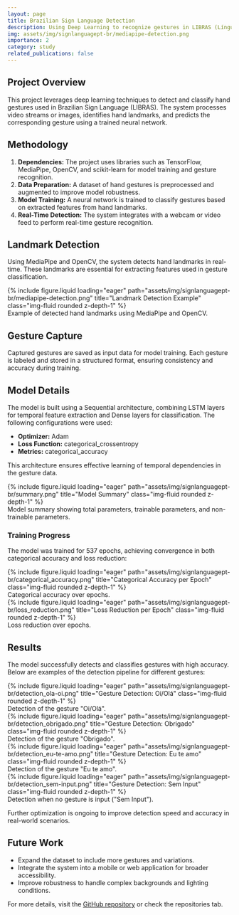 ```yaml
---
layout: page
title: Brazilian Sign Language Detection
description: Using Deep Learning to recognize gestures in LIBRAS (Língua Brasileira de Sinais).
img: assets/img/signlanguagept-br/mediapipe-detection.png
importance: 2
category: study
related_publications: false
---
```


<section id="overview">
    <h2>Project Overview</h2>
    <p>This project leverages deep learning techniques to detect and classify hand gestures used in Brazilian Sign Language (LIBRAS). The system processes video streams or images, identifies hand landmarks, and predicts the corresponding gesture using a trained neural network.</p>
</section>

<section id="methodology">
    <h2>Methodology</h2>
    <ol>
        <li><strong>Dependencies:</strong> The project uses libraries such as TensorFlow, MediaPipe, OpenCV, and scikit-learn for model training and gesture recognition.</li>
        <li><strong>Data Preparation:</strong> A dataset of hand gestures is preprocessed and augmented to improve model robustness.</li>
        <li><strong>Model Training:</strong> A neural network is trained to classify gestures based on extracted features from hand landmarks.</li>
        <li><strong>Real-Time Detection:</strong> The system integrates with a webcam or video feed to perform real-time gesture recognition.</li>
    </ol>
</section>

<section id="landmark-detection">
    <h2>Landmark Detection</h2>
    <p>Using MediaPipe and OpenCV, the system detects hand landmarks in real-time. These landmarks are essential for extracting features used in gesture classification.</p>
    <div class="row">
        <div class="col-sm mt-3 mt-md-0">
        {% include figure.liquid loading="eager" path="assets/img/signlanguagept-br/mediapipe-detection.png" title="Landmark Detection Example" class="img-fluid rounded z-depth-1" %}
        </div>
    </div>
    <div class="caption">Example of detected hand landmarks using MediaPipe and OpenCV.</div>
</section>

<section id="gesture-capture">
    <h2>Gesture Capture</h2>
    <p>Captured gestures are saved as input data for model training. Each gesture is labeled and stored in a structured format, ensuring consistency and accuracy during training.</p>
<!--
    <div class="row">
        <img src="assets/img/gesture-capture.png" alt="Gesture Capture Example" class="img-fluid rounded">
    </div>
    <div class="caption">Captured gestures being stored for dataset preparation.</div>
-->
</section>

<section id="model-details">
    <h2>Model Details</h2>
    <p>The model is built using a Sequential architecture, combining LSTM layers for temporal feature extraction and Dense layers for classification. The following configurations were used:</p>
    <ul>
        <li><strong>Optimizer:</strong> Adam</li>
        <li><strong>Loss Function:</strong> categorical_crossentropy</li>
        <li><strong>Metrics:</strong> categorical_accuracy</li>
    </ul>
    <p>This architecture ensures effective learning of temporal dependencies in the gesture data.</p>
    <div class="row">
        <div class="col-sm mt-6 mt-md-0">
        {% include figure.liquid loading="eager" path="assets/img/signlanguagept-br/summary.png" title="Model Summary" class="img-fluid rounded z-depth-1" %}
        </div>
    </div>
    <div class="caption">Model summary showing total parameters, trainable parameters, and non-trainable parameters.</div>
    <h3>Training Progress</h3>
    <p>The model was trained for 537 epochs, achieving convergence in both categorical accuracy and loss reduction:</p>
    <div class="row">
        <div class="col-sm mt-3 mt-md-0">
        {% include figure.liquid loading="eager" path="assets/img/signlanguagept-br/categorical_accuracy.png" title="Categorical Accuracy per Epoch" class="img-fluid rounded z-depth-1" %}
        <div class="caption">Categorical accuracy over epochs.</div>
        </div>
        <div class="col-sm mt-3 mt-md-0">
        {% include figure.liquid loading="eager" path="assets/img/signlanguagept-br/loss_reduction.png" title="Loss Reduction per Epoch" class="img-fluid rounded z-depth-1" %}
        <div class="caption">Loss reduction over epochs.</div>
        </div>        
    </div>
</section>


<section id="results">
    <h2>Results</h2>
    <p>The model successfully detects and classifies gestures with high accuracy. Below are examples of the detection pipeline for different gestures:</p>
    <div class="row">
        <div class="col-sm-3 mt mt-md-0">
        {% include figure.liquid loading="eager" path="assets/img/signlanguagept-br/detection_ola-oi.png" title="Gesture Detection: Oi/Olá" class="img-fluid rounded z-depth-1" %}
            <div class="caption">Detection of the gesture "Oi/Olá".</div>
        </div>
        <div class="col-sm-3 mt mt-md-0">
            {% include figure.liquid loading="eager" path="assets/img/signlanguagept-br/detection_obrigado.png" title="Gesture Detection: Obrigado" class="img-fluid rounded z-depth-1" %}
            <div class="caption">Detection of the gesture "Obrigado".</div>
        </div>
        <div class="col-sm-3 mt mt-md-0">
            {% include figure.liquid loading="eager" path="assets/img/signlanguagept-br/detection_eu-te-amo.png" title="Gesture Detection: Eu te amo" class="img-fluid rounded z-depth-1" %}
            <div class="caption">Detection of the gesture "Eu te amo".</div>
        </div>
        <div class="col-sm-3 mt mt-md-0">
            {% include figure.liquid loading="eager" path="assets/img/signlanguagept-br/detection_sem-input.png" title="Gesture Detection: Sem Input" class="img-fluid rounded z-depth-1" %}
            <div class="caption">Detection when no gesture is input ("Sem Input").</div>
        </div>
    </div>
    <p>Further optimization is ongoing to improve detection speed and accuracy in real-world scenarios.</p>
</section>


<section id="future-work">
    <h2>Future Work</h2>
    <ul>
        <li>Expand the dataset to include more gestures and variations.</li>
        <li>Integrate the system into a mobile or web application for broader accessibility.</li>
        <li>Improve robustness to handle complex backgrounds and lighting conditions.</li>
    </ul>
</section>

<footer>
        <p>For more details, visit the <a href="https://github.com/MauricioAguiar/SignLanguagePT-BR">GitHub repository</a> or check the repositories tab.</p>
</footer>
